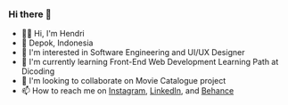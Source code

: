 ### Hi there 👋

<!--
**hendriprst/hendriprst** is a ✨ _special_ ✨ repository because its `README.md` (this file) appears on your GitHub profile.

Here are some ideas to get you started:

- 🔭 I’m currently working on ...
- 🌱 I’m currently learning ...
- 👯 I’m looking to collaborate on ...
- 🤔 I’m looking for help with ...
- 💬 Ask me about ...
- 📫 How to reach me: ...
- 😄 Pronouns: ...
- ⚡ Fun fact: ...
-->
- 👋🏻 Hi, I'm Hendri
- 📍 Depok, Indonesia
- 👀 I'm interested in Software Engineering and UI/UX Designer 
- 🌱 I'm currently learning Front-End Web Development Learning Path at Dicoding
- 👯 I'm looking to collaborate on Movie Catalogue project
- 📫 How to reach me on 
<a href="https://www.instagram.com/uixhendri/" target="_blank">Instagram</a>, 
<a href="https://www.linkedin.com/in/hendri-prastio/" target="_blank">LinkedIn</a>, and 
<a href="https://www.behance.net/hendriprastio/" target="_blank">Behance</a>
 
<!---
hendriprst/hendriprst is a ✨ special ✨ repository because its `README.md` (this file) appears on your GitHub profile.
You can click the Preview link to take a look at your changes.
--->
